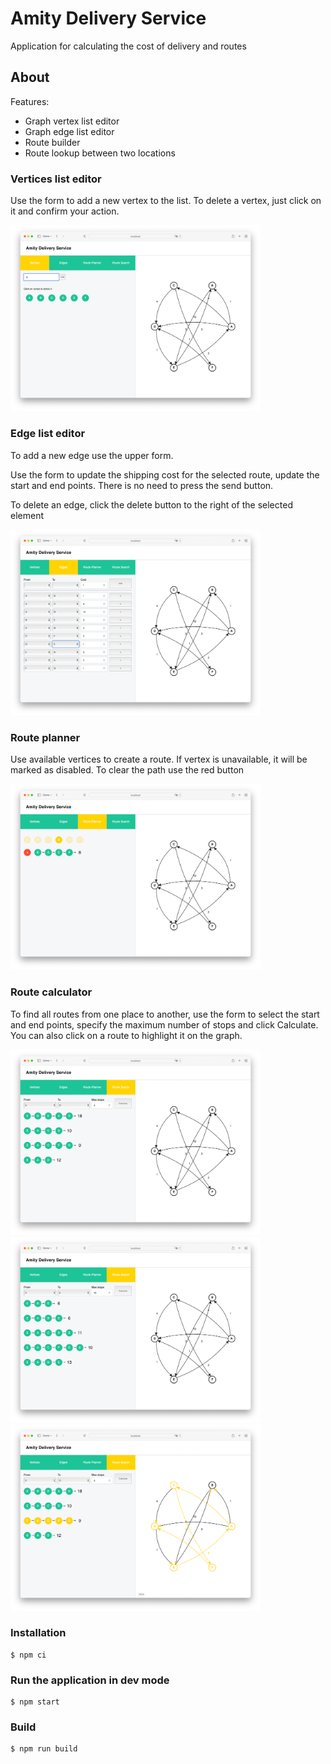 # Amity Delivery Service

Application for calculating the cost of delivery and routes

## About

Features:

- Graph vertex list editor
- Graph edge list editor
- Route builder
- Route lookup between two locations

### Vertices list editor

Use the form to add a new vertex to the list. To delete a vertex, just click on it and confirm your action.

<img src="doc/vertices.png" width="400" />

### Edge list editor

To add a new edge use the upper form.

Use the form to update the shipping cost for the selected route, update the start and end points. There is no need to press the send button.

To delete an edge, click the delete button to the right of the selected element

<img src="doc/edges.png" width="400" />

### Route planner

Use available vertices to create a route. If vertex is unavailable, it will be marked as disabled. To clear the path use the red button

<img src="doc/route_planner.png" width="400" />

### Route calculator

To find all routes from one place to another, use the form to select the start and end points, specify the maximum number of stops and click Calculate. You can also click on a route to highlight it on the graph.

<img src="doc/route_calc_1.png" width="400" />
<img src="doc/route_calc_2.png" width="400" />
<img src="doc/route_calc_3.png" width="400" />

### Installation

```
$ npm ci
```

### Run the application in dev mode

```
$ npm start
```

### Build

```
$ npm run build
```
